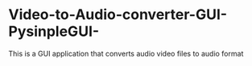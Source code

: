 # Video-to-Audio-converter-GUI-PysinpleGUI-
This is a GUI application that converts audio video files to audio format
